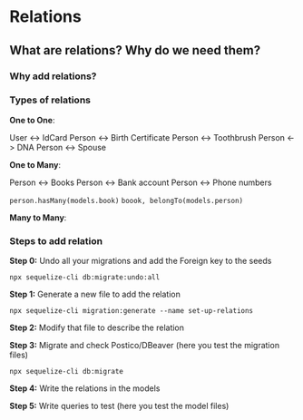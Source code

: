 # Relations

## What are relations? Why do we need them? 


### Why add relations?


### Types of relations

**One to One**:

User <-> IdCard
Person <-> Birth Certificate
Person <-> Toothbrush
Person <-> DNA
Person <-> Spouse

**One to Many**:

Person <-> Books
Person <-> Bank account
Person <-> Phone numbers

`person.hasMany(models.book)`
`boook, belongTo(models.person)`

**Many to Many**:



### Steps to add relation

**Step 0:** Undo all your migrations and add the Foreign key to the seeds

`npx sequelize-cli db:migrate:undo:all`

**Step 1:** Generate a new file to add the relation

`npx sequelize-cli migration:generate --name set-up-relations`

**Step 2:** Modify that file to describe the relation


**Step 3:** Migrate and check Postico/DBeaver (here you test the migration files)

`npx sequelize-cli db:migrate`

**Step 4:** Write the relations in the models

**Step 5:** Write queries to test (here you test the model files)